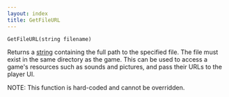 ```yaml
---
layout: index
title: GetFileURL
---
```


    GetFileURL(string filename)

Returns a [string](../types/string.html) containing the full path to the specified file. The file must exist in the same directory as the game. This can be used to access a game's resources such as sounds and pictures, and pass their URLs to the player UI.

NOTE: This function is hard-coded and cannot be overridden.

